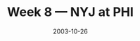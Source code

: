 ---
layout: game
title: Week 8 — NYJ at PHI
season: 2003
game_id: 2003_08_NYJ_PHI
week: 8
date: 2003-10-26
home_team: PHI
away_team: NYJ
final_home: 24
final_away: 17
pbp_url: /assets/data/pbp/2003/2003_08_NYJ_PHI.csv.gz
---